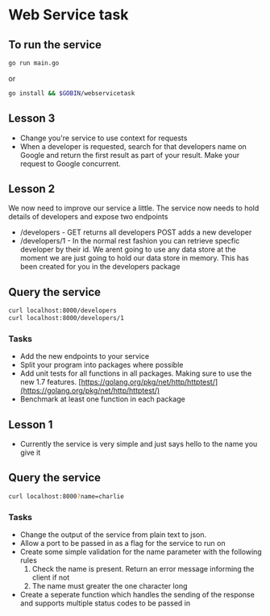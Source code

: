 # Web Service task


## To run the service 
```bash
go run main.go
```
or
```bash
go install && $GOBIN/webservicetask
```
## Lesson 3
- Change you're service to use context for requests
- When a developer is requested, search for that developers name on Google and return the first result as part of your result. Make your request to Google concurrent.

## Lesson 2 
We now need to improve our service a little. The service now needs to hold details of developers and expose two endpoints
- /developers - GET returns all developers POST adds a new developer
- /developers/1 - In the normal rest fashion you can retrieve specfic developer by their id.
We arent going to use any data store at the moment we are just going to hold our data store in memory. This has been created for you in the developers package

## Query the service
```bash
curl localhost:8000/developers
curl localhost:8000/developers/1
```

### Tasks
- Add the new endpoints to your service
- Split your program into packages where possible
- Add unit tests for all functions in all packages. Making sure to use the new 1.7 features. [https://golang.org/pkg/net/http/httptest/](https://golang.org/pkg/net/http/httptest/)
- Benchmark at least one function in each package

## Lesson 1
- Currently the service is very simple and just says hello to the name you give it

## Query the service
```bash
curl localhost:8000?name=charlie
```

### Tasks
- Change the output of the service from plain text to json.
- Allow a port to be passed in as a flag for the service to run on
- Create some simple validation for the name parameter with the following rules
    1. Check the name is present. Return an error message informing the client if not 
    2. The name must greater the one character long
- Create a seperate function which handles the sending of the response and supports multiple status codes to be passed in


